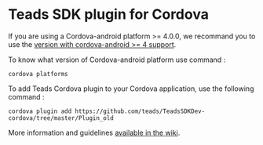 # Teads SDK plugin for Cordova

If you are using a Cordova-android platform >= 4.0.0, we recommand you to use the <a href="https://github.com/teads/TeadsSDKDev-cordova/tree/master/Plugin">version with cordova-android >= 4 support</a>.

To know what version of Cordova-android platform use command :

  ``` cordova platforms ``` 

To add Teads Cordova plugin to your Cordova application, use the following command :

  ``` cordova plugin add https://github.com/teads/TeadsSDKDev-cordova/tree/master/Plugin_old ```

More information and guidelines <a href="https://github.com/teads/TeadsSDK-cordova/wiki">available in the wiki</a>.
